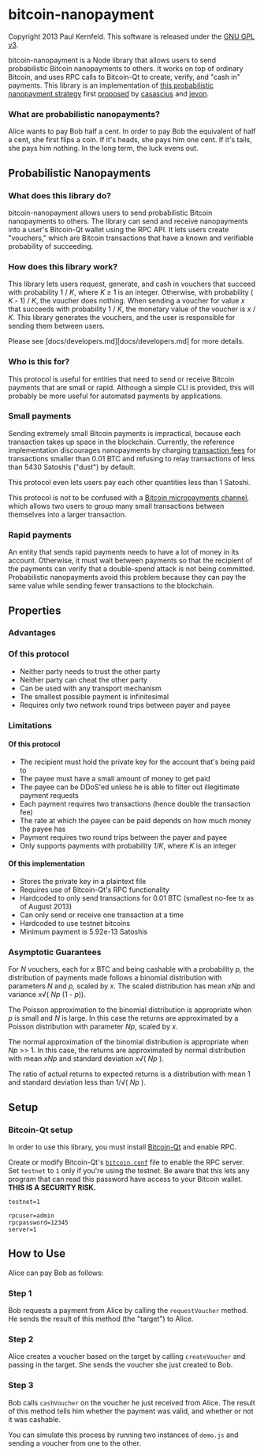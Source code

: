 bitcoin-nanopayment
===================
Copyright 2013 Paul Kernfeld.  This software is released under the [GNU GPL v3][gpl].

bitcoin-nanopayment is a Node library that allows users to send probabilistic Bitcoin nanopayments to others.  It works on top of ordinary Bitcoin, and uses RPC calls to Bitcoin-Qt to create, verify, and "cash in" payments.  This library is an implementation of [this probabilistic nanopayment strategy][nanopayments] first [proposed][proposal] by [casascius][casascius] and [jevon][jevon].

### What are probabilistic nanopayments?
Alice wants to pay Bob half a cent.  In order to pay Bob the equivalent of half a cent, she first flips a coin.  If it's heads, she pays him one cent.  If it's tails, she pays him nothing.  In the long term, the luck evens out.

Probabilistic Nanopayments
--------------------------
### What does this library do?
bitcoin-nanopayment allows users to send probabilistic Bitcoin nanopayments to others.  The library can send and receive nanopayments into a user's Bitcoin-Qt wallet using the RPC API.  It lets users create "vouchers," which are Bitcoin transactions that have a known and verifiable probability of succeeding.

### How does this library work?
This library lets users request, generate, and cash in vouchers that succeed with probability 1 / *K*, where *K* ≥ 1 is an integer.  Otherwise, with probability ( *K* - 1) / *K*, the voucher does nothing.  When sending a voucher for value *x* that succeeds with probability 1 / *K*, the monetary value of the voucher is *x* / *K*.  This library generates the vouchers, and the user is responsible for sending them between users.

Please see [docs/developers.md][docs/developers.md] for more details.

### Who is this for?
This protocol is useful for entities that need to send or receive Bitcoin payments that are small or rapid.  Although a simple CLI is provided, this will probably be more useful for automated payments by applications.

### Small payments
Sending extremely small Bitcoin payments is impractical, because each transaction takes up space in the blockchain.  Currently, the reference implementation discourages nanopayments by charging [transaction fees][fees] for transactions smaller than 0.01 BTC and refusing to relay transactions of less than 5430 Satoshis ("dust") by default.

This protocol even lets users pay each other quantities less than 1 Satoshi.

This protocol is not to be confused with a [Bitcoin micropayments channel][micropayments], which allows two users to group many small transactions between themselves into a larger transaction.

### Rapid payments
An entity that sends rapid payments needs to have a lot of money in its account.  Otherwise, it must wait between payments so that the recipient of the payments can verify that a double-spend attack is not being committed.  Probabilistic nanopayments avoid this problem because they can pay the same value while sending fewer transactions to the blockchain.

Properties
----------
### Advantages
### Of this protocol
* Neither party needs to trust the other party
* Neither party can cheat the other party
* Can be used with any transport mechanism
* The smallest possible payment is infinitesimal
* Requires only two network round trips between payer and payee

### Limitations
#### Of this protocol
* The recipient must hold the private key for the account that's being paid to
* The payee must have a small amount of money to get paid
* The payee can be DDoS'ed unless he is able to filter out illegitimate payment requests
* Each payment requires two transactions (hence double the transaction fee)
* The rate at which the payee can be paid depends on how much money the payee has
* Payment requires two round trips between the payer and payee
* Only supports payments with probability *1/K*, where *K* is an integer

#### Of this implementation
* Stores the private key in a plaintext file
* Requires use of Bitcoin-Qt's RPC functionality
* Hardcoded to only send transactions for 0.01 BTC (smallest no-fee tx as of August 2013)
* Can only send or receive one transaction at a time
* Hardcoded to use testnet bitcoins
* Minimum payment is 5.92e-13 Satoshis

### Asymptotic Guarantees
For *N* vouchers, each for *x* BTC and being cashable with a probability *p,* the distribution of payments made follows a binomial distribution with parameters *N* and *p,* scaled by *x.*  The scaled distribution has mean *xNp* and variance *x*√( *Np* (1 - *p*)).

The Poisson approximation to the binomial distribution is appropriate when *p* is small and *N* is large. In this case the returns are approximated by a Poisson distribution with parameter *Np*, scaled by *x*.

The normal approximation of the binomial distribution is appropriate when *Np* >> 1.  In this case, the returns are approximated by normal distribution with mean *xNp* and standard deviation *x*√( *Np* ).

The ratio of actual returns to expected returns is a distribution with mean 1 and standard deviation less than 1/√( *Np* ).


Setup
-----
### Bitcoin-Qt setup
In order to use this library, you must install [Bitcoin-Qt][bitcoin-qt] and enable RPC.

Create or modify Bitcoin-Qt's [`bitcoin.conf`][bitcoin-conf] file to enable the RPC server.  Set `testnet` to `1` only if you're using the testnet.  Be aware that this lets any program that can read this password have access to your Bitcoin wallet.  **THIS IS A SECURITY RISK.**

    testnet=1

    rpcuser=admin
    rpcpassword=12345
    server=1


How to Use
----------
Alice can pay Bob as follows:

### Step 1
Bob requests a payment from Alice by calling the `requestVoucher` method.  He sends the result of this method (the "target") to Alice.

### Step 2
Alice creates a voucher based on the target by calling `createVoucher` and passing in the target.  She sends the voucher she just created to Bob.

### Step 3
Bob calls `cashVoucher` on the voucher he just received from Alice.  The result of this method tells him whether the payment was valid, and whether or not it was cashable.


You can simulate this process by running two instances of `demo.js` and sending a voucher from one to the other.



[gpl]: http://www.gnu.org/licenses/gpl.html
[nanopayments]: https://en.bitcoin.it/wiki/Nanopayments "The Bitcoin wiki's explanation of the probabilistic nanopayment protocol"
[proposal]: https://bitcointalk.org/index.php?topic=62558.msg836758#msg836758
[casascius]: https://www.casascius.com/
[jevon]: https://twitter.com/jevon
[micropayments]: https://en.bitcoin.it/wiki/Contracts#Example_7:_Rapidly-adjusted_.28micro.29payments_to_a_pre-determined_party "The Bitcoin wiki's explanation of the rapidly-adjected micropayment channel protocol"
[fees]: https://en.bitcoin.it/wiki/Transaction_fees "The Bitcoin wiki's summary of transaction fees"
[bitcoin-qt]: http://bitcoin.org/en/download "Download Bitcoin-Qt"
[bitcoin-conf]: https://en.bitcoin.it/wiki/Running_Bitcoin#Bitcoin.conf_Configuration_File  "The Bitcoin wiki's intro to bitcoin.conf files"